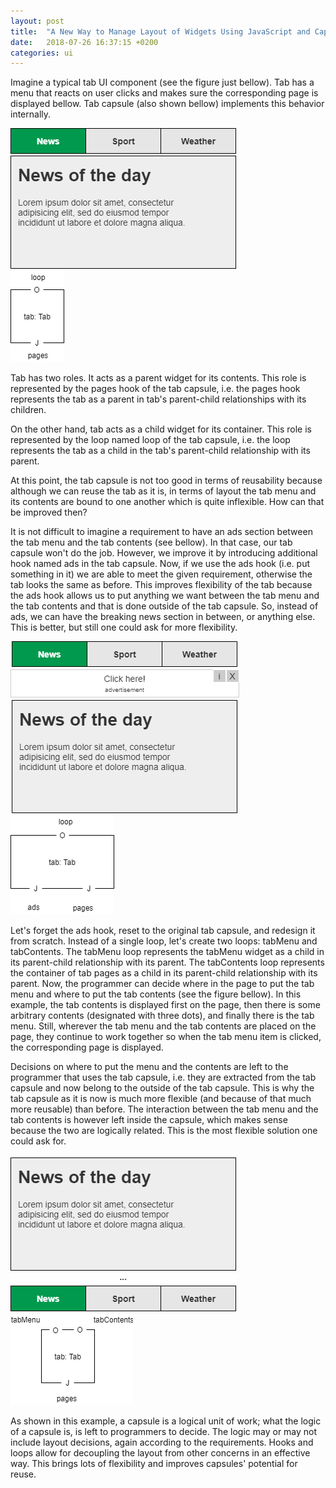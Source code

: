 ```yaml
---
layout: post
title:  "A New Way to Manage Layout of Widgets Using JavaScript and Capsula"
date:   2018-07-26 16:37:15 +0200
categories: ui
---
```


Imagine a typical tab UI component (see the figure just bellow). Tab has a menu that reacts on user clicks and makes sure the corresponding page is displayed bellow. Tab capsule (also shown bellow) implements this behavior internally.

<img src="/assets/img/tab-2.png" style="margin-right:5em"><img src="/assets/img/tab-1.png">

Tab has two roles. It acts as a parent widget for its contents. This role is represented by the pages hook of the tab capsule, i.e. the pages hook represents the tab as a parent in tab's parent-child relationships with its children.

On the other hand, tab acts as a child widget for its container. This role is represented by the loop named loop of the tab capsule, i.e. the loop represents the tab as a child in the tab's parent-child relationship with its parent.

At this point, the tab capsule is not too good in terms of reusability because although we can reuse the tab as it is, in terms of layout the tab menu and its contents are bound to one another which is quite inflexible. How can that be improved then?

It is not difficult to imagine a requirement to have an ads section between the tab menu and the tab contents (see bellow). In that case, our tab capsule won't do the job. However, we improve it by introducing additional hook named ads in the tab capsule. Now, if we use the ads hook (i.e. put something in it) we are able to meet the given requirement, otherwise the tab looks the same as before. This improves flexibility of the tab because the ads hook allows us to put anything we want between the tab menu and the tab contents and that is done outside of the tab capsule. So, instead of ads, we can have the breaking news section in between, or anything else. This is better, but still one could ask for more flexibility.

<img src="/assets/img/tab-4.png" style="margin-right:5em"><img src="/assets/img/tab-3.png">

Let's forget the ads hook, reset to the original tab capsule, and redesign it from scratch. Instead of a single loop, let's create two loops: tabMenu and tabContents. The tabMenu loop represents the tabMenu widget as a child in its parent-child relationship with its parent. The tabContents loop represents the container of tab pages as a child in its parent-child relationship with its parent. Now, the programmer can decide where in the page to put the tab menu and where to put the tab contents (see the figure bellow). In this example, the tab contents is displayed first on the page, then there is some arbitrary contents (designated with three dots), and finally there is the tab menu. Still, wherever the tab menu and the tab contents are placed on the page, they continue to work together so when the tab menu item is clicked, the corresponding page is displayed.

Decisions on where to put the menu and the contents are left to the programmer that uses the tab capsule, i.e. they are extracted from the tab capsule and now belong to the outside of the tab capsule. This is why the tab capsule as it is now is much more flexible (and because of that much more reusable) than before. The interaction between the tab menu and the tab contents is however left inside the capsule, which makes sense because the two are logically related. This is the most flexible solution one could ask for.

<img src="/assets/img/tab-6.png" style="margin-right:5em"><img src="/assets/img/tab-5.png">

As shown in this example, a capsule is a logical unit of work; what the logic of a capsule is, is left to programmers to decide. The logic may or may not include layout decisions, again according to the requirements. Hooks and loops allow for decoupling the layout from other concerns in an effective way. This brings lots of flexibility and improves capsules' potential for reuse.
